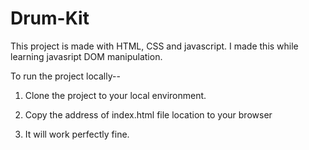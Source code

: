 # Drum-Kit
This project is made with HTML, CSS and javascript. I made this while learning javasript DOM manipulation. 


To run the project locally--
1. Clone the project to your local environment.

2. Copy the address of index.html file location to your browser

3. It will work perfectly fine.
